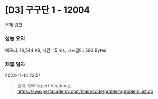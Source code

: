 # [D3] 구구단 1 - 12004 

[문제 링크](https://swexpertacademy.com/main/code/problem/problemDetail.do?contestProbId=AXkcWgFa8sADFAS8) 

### 성능 요약

메모리: 13,544 KB, 시간: 15 ms, 코드길이: 590 Bytes

### 제출 일자

2023-11-14 23:57



> 출처: SW Expert Academy, https://swexpertacademy.com/main/code/problem/problemList.do